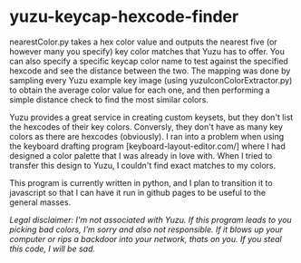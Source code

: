 # yuzu-keycap-hexcode-finder

nearestColor.py takes a hex color value and outputs the nearest five (or however many you specify) key color matches that Yuzu has to offer. You can also specify a specific keycap color name to test against the specified hexcode and see the distance between the two. The mapping was done by sampling every Yuzu example key image (using yuzuIconColorExtractor.py) to obtain the average color value for each one, and then performing a simple distance check to find the most similar colors.

Yuzu provides a great service in creating custom keysets, but they don't list the hexcodes of their key colors. Conversly, they don't have as many key colors as there are hexcodes (obviously). I ran into a problem when using the keyboard drafting program [keyboard-layout-editor.com/] where I had designed a color palette that I was already in love with. When I tried to transfer this design to Yuzu, I couldn't find exact matches to my colors.

This program is currently written in python, and I plan to transition it to javascript so that I can have it run in github pages to be useful to the general masses. 

_Legal disclaimer: I'm not associated with Yuzu. If this program leads to you picking bad colors, I'm sorry and also not responsible. If it blows up your computer or rips a backdoor into your network, thats on you. If you steal this code, I will be sad._
